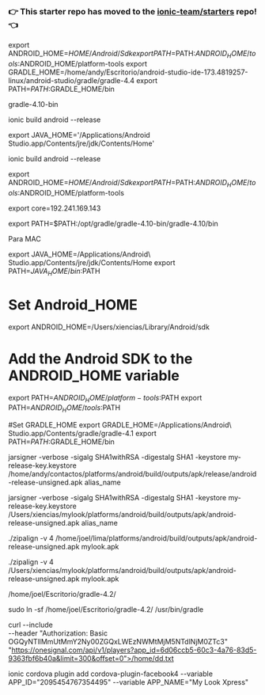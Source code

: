 ### :point_right: This starter repo has moved to the [ionic-team/starters](https://github.com/ionic-team/starters/tree/master/ionic-angular/official/sidemenu) repo! :point_left:

export ANDROID_HOME=$HOME/Android/Sdk
export PATH=$PATH:$ANDROID_HOME/tools:$ANDROID_HOME/platform-tools
export GRADLE_HOME=/home/andy/Escritorio/android-studio-ide-173.4819257-linux/android-studio/gradle/gradle-4.4
export PATH=$PATH:$GRADLE_HOME/bin

gradle-4.10-bin

ionic build android --release

export JAVA_HOME='/Applications/Android Studio.app/Contents/jre/jdk/Contents/Home'

ionic build android --release


export ANDROID_HOME=$HOME/Android/Sdk
export PATH=$PATH:$ANDROID_HOME/tools:$ANDROID_HOME/platform-tools

export core=192.241.169.143

export PATH=$PATH:/opt/gradle/gradle-4.10-bin/gradle-4.10/bin

Para  MAC

export JAVA_HOME=/Applications/Android\ Studio.app/Contents/jre/jdk/Contents/Home
export PATH=${JAVA_HOME}/bin:$PATH

# Set Android_HOME
export ANDROID_HOME=/Users/xiencias/Library/Android/sdk

# Add the Android SDK to the ANDROID_HOME variable
export PATH=$ANDROID_HOME/platform-tools:$PATH
export PATH=$ANDROID_HOME/tools:$PATH

#Set GRADLE_HOME
export GRADLE_HOME=/Applications/Android\ Studio.app/Contents/gradle/gradle-4.1
export PATH=$PATH:$GRADLE_HOME/bin


jarsigner -verbose -sigalg SHA1withRSA -digestalg SHA1 -keystore my-release-key.keystore /home/andy/contactos/platforms/android/build/outputs/apk/release/android-release-unsigned.apk alias_name


jarsigner -verbose -sigalg SHA1withRSA -digestalg SHA1 -keystore my-release-key.keystore /Users/xiencias/mylook/platforms/android/build/outputs/apk/android-release-unsigned.apk alias_name



./zipalign -v 4 /home/joel/lima/platforms/android/build/outputs/apk/android-release-unsigned.apk mylook.apk


./zipalign -v 4 /Users/xiencias/mylook/platforms/android/build/outputs/apk/android-release-unsigned.apk mylook.apk




/home/joel/Escritorio/gradle-4.2/

sudo ln -sf /home/joel/Escritorio/gradle-4.2/ /usr/bin/gradle

curl --include \
     --header "Authorization: Basic OGQyNTllMmUtMmY2Ny00ZGQxLWEzNWMtMjM5NTdlNjM0ZTc3" \
     "https://onesignal.com/api/v1/players?app_id=6d06ccb5-60c3-4a76-83d5-9363fbf6b40a&limit=300&offset=0">/home/dd.txt





ionic cordova plugin add cordova-plugin-facebook4 --variable APP_ID="2095454767354495" --variable APP_NAME="My Look Xpress"










